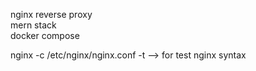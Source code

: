 nginx reverse proxy </br >
mern stack </br >
docker compose 
 
nginx -c /etc/nginx/nginx.conf -t --> for test nginx syntax

